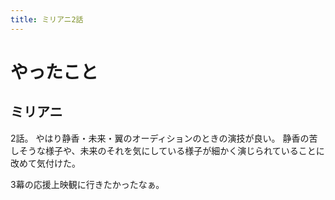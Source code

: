 ```yaml
---
title: ミリアニ2話
---
```


# やったこと

## ミリアニ

2話。
やはり静香・未来・翼のオーディションのときの演技が良い。
静香の苦しそうな様子や、未来のそれを気にしている様子が細かく演じられていることに改めて気付けた。

3幕の応援上映観に行きたかったなぁ。
